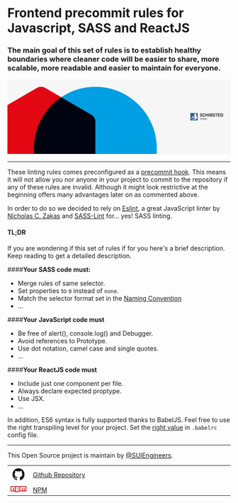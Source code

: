 # Frontend precommit rules for Javascript, SASS and ReactJS

### The main goal of this set of rules is to establish healthy boundaries where cleaner code will be easier to share, more scalable, more readable and easier to maintain for everyone.

![](img/SUI-engineers.png)

----

These linting rules comes preconfigured as a [precommit hook](http://githooks.com/). This means it will not allow you nor anyone in your project to commit to the repository if any of these rules are invalid. Although it might look restrictive at the beginning offers many advantages later on as commented above.

In order to do so we decided to rely on [Eslint](http://eslint.org/), a great JavaScript linter by [Nicholas C. Zakas](https://twitter.com/slicknet) and [SASS-Lint](https://github.com/sasstools/sass-lint) for... yes! SASS linting.

#### TL;DR
If you are wondering if this set of rules if for you here's a brief description. Keep reading to get a detailed description.

####**Your SASS code must:**
- Merge rules of same selector.
- Set properties to `0` instead of `none`.
- Match the selector format set in the [Naming Convention](#naming-convention)
- ...

####**Your JavaScript code must**
- Be free of alert(), console.log() and Debugger.
- Avoid references to Prototype.
- Use dot notation, camel case and single quotes.
- ...

####**Your ReactJS code must**
- Include just one component per file.
- Always declare expected proptype.
- Use JSX.
- ...


In addition, ES6 syntax is fully supported thanks to BabelJS. Feel free to use the right transpiling level for your project. Set the [right value](https://babeljs.io/docs/usage/babelrc/) in `.babelrc` config file.

----

This Open Source project is maintain by [@SUIEngineers](https://twitter.com/suiengineers).

<table>
    <tr>
        <td width='10%'><img src='img/GitHub-Mark.png' width='90' /></td>
        <td width='90%'> <a href='https://github.com/SUI-Components/frontend-pre-commit-rules'>Github Repository</a> </td>
    </tr>
    <tr>
        <td width='10%'><img src='img/Npm-logo.png' width='90' /></td>
        <td width='90%'> <a href='https://www.npmjs.com/package/@schibstedspain/frontend-pre-commit-rules'>NPM</a> </td>
    </tr>
</table>